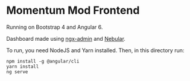 # Momentum Mod Frontend

Running on Bootstrap 4 and Angular 6.

Dashboard made using [ngx-admin](https://github.com/akveo/ngx-admin) and [Nebular](https://github.com/akveo/nebular/blob/master/DEV_DOCS.md).

To run, you need NodeJS and Yarn installed. Then, in this directory run:

```
npm install -g @angular/cli
yarn install
ng serve
```
